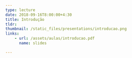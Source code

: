 ```yaml
---
type: lecture
date: 2018-09-16T8:00:00+4:30
title: Introdução
tldr: 
thumbnail: /static_files/presentations/introducao.png
links: 
    - url: /assets/aulas/introducao.pdf
      name: slides

---
```


<!-- **Suggested Readings:**
- [Readings 1](http://example.com)
- [Readings 2](http://example.com) -->

